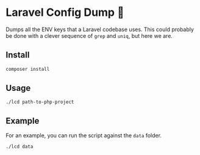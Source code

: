 # Laravel Config Dump 🚚

Dumps all the ENV keys that a Laravel codebase uses. This could probably be done with a clever sequence of `grep` and `uniq`, but here we are.

## Install 

```sh
composer install
```

## Usage

```
./lcd path-to-php-project
```

## Example 

For an example, you can run the script against the `data` folder.

```
./lcd data
```
